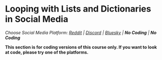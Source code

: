 # Looping with Lists and Dictionaries in Social Media
_Choose Social Media Platform: <a href='../../../reddit/ch05_history/04_list_data_python/00_intro.md.html'>Reddit</a> | <a href='../../../discord/ch05_history/04_list_data_python/00_intro.md.html'>Discord</a> | <a href='../../../bsky/ch05_history/04_list_data_python/00_intro.md.html'>Bluesky</a> | __No Coding__ | __No Coding___

__This section is for coding versions of this course only. If you want to look at code, please try one of the platforms.__
